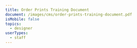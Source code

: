 ```yaml
---
title: Order Prints Training Document
document: /images/cms/order-prints-training-document.pdf
isMobile: false
topics:
  - designer
userTypes:
  - staff
---
```

